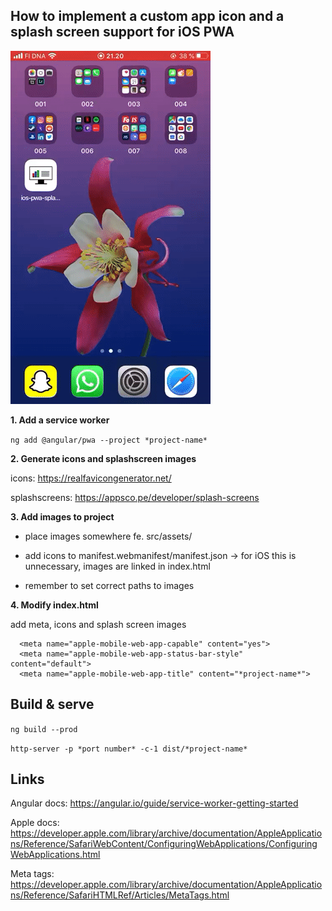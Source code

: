 ## How to implement a custom app icon and a splash screen support for iOS PWA

![Output sample](https://github.com/kariIT/ios-pwa-splashscreen/blob/master/demo.gif)

__1. Add a service worker__

``` ng add @angular/pwa --project *project-name* ```


__2. Generate icons and splashscreen images__

icons: https://realfavicongenerator.net/

splashscreens: https://appsco.pe/developer/splash-screens


__3. Add images to project__

- place images somewhere fe. src/assets/

- add icons to manifest.webmanifest/manifest.json
    -> for iOS this is unnecessary, images are linked in index.html
    
- remember to set correct paths to images


__4. Modify index.html__

add meta, icons and splash screen images
```
  <meta name="apple-mobile-web-app-capable" content="yes">
  <meta name="apple-mobile-web-app-status-bar-style" content="default">
  <meta name="apple-mobile-web-app-title" content="*project-name*">
```


## Build & serve
``` ng build --prod ```

``` http-server -p *port number* -c-1 dist/*project-name* ```

## Links
Angular docs: https://angular.io/guide/service-worker-getting-started

Apple docs: https://developer.apple.com/library/archive/documentation/AppleApplications/Reference/SafariWebContent/ConfiguringWebApplications/ConfiguringWebApplications.html

Meta tags: https://developer.apple.com/library/archive/documentation/AppleApplications/Reference/SafariHTMLRef/Articles/MetaTags.html
